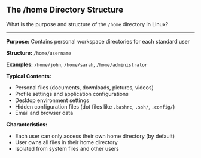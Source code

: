 ## The /home Directory Structure

What is the purpose and structure of the `/home` directory in Linux?

---

**Purpose:** Contains personal workspace directories for each standard user

**Structure:** `/home/username`

**Examples:** `/home/john`, `/home/sarah`, `/home/administrator`

**Typical Contents:**
- Personal files (documents, downloads, pictures, videos)
- Profile settings and application configurations
- Desktop environment settings
- Hidden configuration files (dot files like `.bashrc`, `.ssh/`, `.config/`)
- Email and browser data

**Characteristics:**
- Each user can only access their own home directory (by default)
- User owns all files in their home directory
- Isolated from system files and other users

